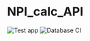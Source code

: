 # NPI_calc_API
![Test app](https://github.com/fyrastelmini/NPI_calc_API/actions/workflows/CI.yml/badge.svg)
![Database CI](https://github.com/fyrastelmini/NPI_calc_API/actions/workflows/docker-CI.yml/badge.svg)